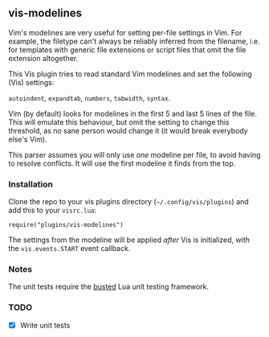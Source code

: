 ## vis-modelines

Vim's modelines are very useful for setting per-file settings in Vim.
For example, the filetype can't always be reliably inferred from the filename, i.e. for templates with generic file extensions or script files that omit the file extension altogether.

This Vis plugin tries to read standard Vim modelines and set the following (Vis) settings:

`autoindent`, `expandtab`, `numbers`, `tabwidth`, `syntax`.

Vim (by default) looks for modelines in the first 5 and last 5 lines of the file. This will emulate this behaviour, but omit the setting to change this threshold, as no sane person would change it (it would break everybody else's Vim).

This parser assumes you will only use *one* modeline per file, to avoid having to resolve conflicts. It will use the first modeline it finds from the top.

### Installation

Clone the repo to your vis plugins directory (`~/.config/vis/plugins`) and add
this to your `visrc.lua`:
```
require("plugins/vis-modelines")
```
The settings from the modeline will be applied *after* Vis is initialized, with the `vis.events.START` event callback.

### Notes

The unit tests require the [busted](https://github.com/Olivine-Labs/busted) Lua unit testing framework.

### TODO

- [x] Write unit tests
